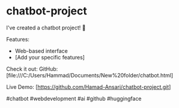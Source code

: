 # chatbot-project

I've created a chatbot project! 🚀

Features:
- Web-based interface
- [Add your specific features]

Check it out:
GitHub: [file:///C:/Users/Hammad/Documents/New%20folder/chatbot.html]

Live Demo: [https://github.com/Hamad-Ansari/chatbot-project.git]

#chatbot #webdevelopment #ai #github #huggingface




















